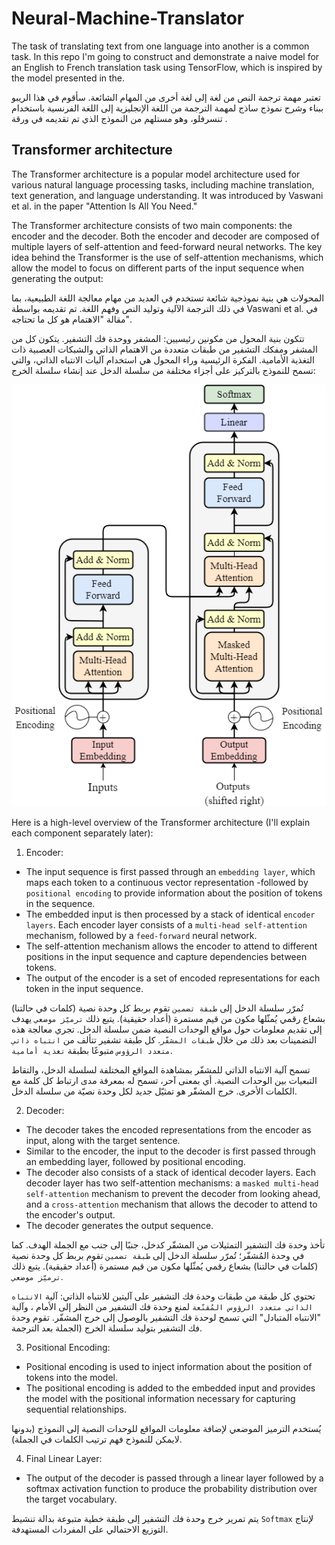 # Neural-Machine-Translator
The task of translating text from one language into another is a common task. In this repo I'm going to construct and demonstrate a naive model for an English to French translation task using TensorFlow, which is inspired by the model presented in the.

تعتبر مهمة ترجمة النص من لغة إلى لغة أخرى من المهام الشائعة. سأقوم في هذا الريبو ببناء وشرح نموذج ساذج لمهمة الترجمة من اللغة الإنجليزية إلى اللغة الفرنسية باستخدام تنسرفلو، وهو مستلهم من النموذج الذي تم تقديمه في ورقة .

## Transformer architecture
The Transformer architecture is a popular model architecture used for various natural language processing tasks, including machine translation, text generation, and language understanding. It was introduced by Vaswani et al. in the paper "Attention Is All You Need."

The Transformer architecture consists of two main components: the encoder and the decoder. Both the encoder and decoder are composed of multiple layers of self-attention and feed-forward neural networks. The key idea behind the Transformer is the use of self-attention mechanisms, which allow the model to focus on different parts of the input sequence when generating the output:

المحولات هي بنية نموذجية شائعة تستخدم في العديد من مهام معالجة اللغة الطبيعية، بما في ذلك الترجمة الآلية وتوليد النص وفهم اللغة. تم تقديمه بواسطة Vaswani et al. في مقالة "الاهتمام هو كل ما تحتاجه".

تتكون بنية المحول من مكونين رئيسيين: المشفر ووحدة فك التشفير. يتكون كل من المشفر ومفكك التشفير من طبقات متعددة من الاهتمام الذاتي والشبكات العصبية ذات التغذية الأمامية. الفكرة الرئيسية وراء المحول هي استخدام آليات الانتباه الذاتي، والتي تسمح للنموذج بالتركيز على أجزاء مختلفة من سلسلة الدخل عند إنشاء سلسلة الخرج:


![Transformer architecture](imgs/transformer_arch.png "Transformer architecture")


Here is a high-level overview of the Transformer architecture (I'll explain each component separately later):

1. Encoder:
* The input sequence is first passed through an `embedding layer`, which maps each token to a continuous vector representation -followed by `positional encoding` to provide information about the position of tokens in the sequence.
* The embedded input is then processed by a stack of identical `encoder layers`. Each encoder layer consists of a `multi-head self-attention` mechanism, followed by a `feed-forward` neural network.
* The self-attention mechanism allows the encoder to attend to different positions in the input sequence and capture dependencies between tokens.
* The output of the encoder is a set of encoded representations for each token in the input sequence.


تُمرّر سلسلة الدخل إلى `طبقة تضمين` تقوم بربط كل وحدة نصية (كلمات في حالتنا) بشعاع رقمي يُمثّلها مكون من قيم مستمرة (أعداد حقيقية). يتبع ذلك `ترميّز موضعي` يهدف إلى تقديم معلومات حول مواقع الوحدات النصية ضمن سلسلة الدخل. تجري معالجة هذه التضمينات بعد ذلك من خلال `طبقات المشفّر`. كل طبقة تشفير تتألف من `انتباه ذاتي متعدد الرؤوس` متبوعًا بطبقة `تغذية أمامية`.

تسمح آلية الانتباه الذاتي للمشفّر بمشاهدة المواقع المختلفة لسلسلة الدخل، والتقاط التبعيات بين الوحدات النصية. أي بمعنى آحر، تسمح له بمعرفة مدى ارتباط كل كلمة مع الكلمات الأخرى. خرج المشفّر هو تمثيّل جديد لكل وحدة نصيّة من سلسلة الدخل.

2. Decoder:
* The decoder takes the encoded representations from the encoder as input, along with the target sentence.
* Similar to the encoder, the input to the decoder is first passed through an embedding layer, followed by positional encoding.
* The decoder also consists of a stack of identical decoder layers. Each decoder layer has two self-attention mechanisms: a `masked multi-head self-attention` mechanism to prevent the decoder from looking ahead, and a `cross-attention` mechanism that allows the decoder to attend to the encoder's output.
* The decoder generates the output sequence.

تأخذ وحدة فك التشفير التمثيلات من المشفّر كدخل، جنبًا إلى جنب مع الجملة الهدف. كما في وحدة المُشفّر؛ تُمرّر سلسلة الدخل إلى `طبقة تضمين` تقوم بربط كل وحدة نصية (كلمات في حالتنا) بشعاع رقمي يُمثّلها مكون من قيم مستمرة (أعداد حقيقية). يتبع ذلك `ترميّز موضعي`.

تحتوي كل طبقة من طبقات وحدة فك التشفير على آليتين للانتباه الذاتي: آلية `الانتباه الذاتي متعدد الرؤوس المُقنّعة` لمنع وحدة فك التشفير من النظر إلى الأمام ، وآلية "الانتباه المتبادل" التي تسمح لوحدة فك التشفير بالوصول إلى خرج المشفّر. تقوم وحدة فك التشفير بتوليد سلسلة الخرج (الجملة بعد الترجمة.


3. Positional Encoding:
* Positional encoding is used to inject information about the position of tokens into the model.
* The positional encoding is added to the embedded input and provides the model with the positional information necessary for capturing sequential relationships.


يُستخدم الترميز الموضعي لإضافة معلومات المواقع للوحدات النصية إلى النموذج (بدونها لايمكن للنموذح فهم ترتيب الكلمات في الجملة).

4. Final Linear Layer:
* The output of the decoder is passed through a linear layer followed by a softmax activation function to produce the probability distribution over the target vocabulary.

يتم تمرير خرج وحدة فك التشفير إلى طبقة خطية متبوعة بدالة تنشيط `Softmax` لإنتاج التوزيع الاحتمالي على المفردات المستهدفة.




